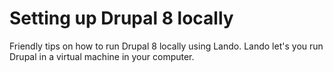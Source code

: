 # Setting up Drupal 8 locally
Friendly tips on how to run Drupal 8 locally using Lando. Lando let's you run Drupal in a virtual machine in your computer. 
